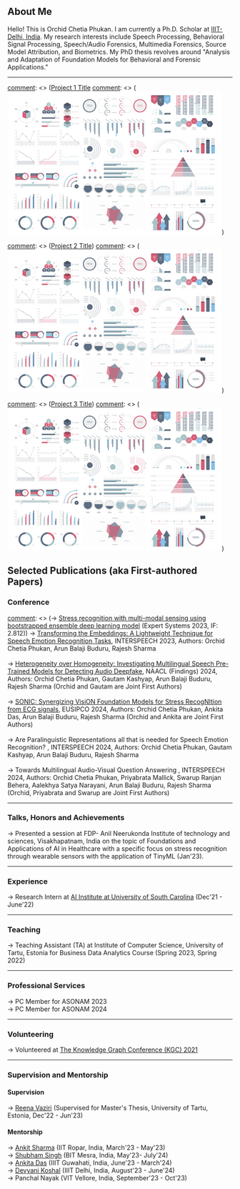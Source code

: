 
## About Me

Hello! This is Orchid Chetia Phukan. I am currently a Ph.D. Scholar at <a href="https://iiitd.ac.in/">IIIT-Delhi, India</a>.
My research interests include Speech Processing, Behavioral Signal Processing, Speech/Audio Forensics, Multimedia Forensics, Source Model Attribution, and Biometrics.
My PhD thesis revolves around "Analysis and Adaptation of Foundation Models for Behavioral and Forensic Applications."

---

[comment]: <> (### Projects)

[comment]: <> ([Project 1 Title](/sample_page)
[comment]: <> (<img src="images/dummy_thumbnail.jpg?raw=true"/>)

[comment]: <> (---)
[comment]: <> ([Project 2 Title](/pdf/sample_presentation.pdf))
[comment]: <> (<img src="images/dummy_thumbnail.jpg?raw=true"/>)

[comment]: <> (---)
[comment]: <> ([Project 3 Title](http://example.com/))
[comment]: <> (<img src="images/dummy_thumbnail.jpg?raw=true"/>)

[comment]: <> (---)

## Selected Publications (aka First-authored Papers)

### Conference

[comment]: <> (-> <a href="https://onlinelibrary.wiley.com/doi/abs/10.1111/exsy.13239">Stress recognition with multi-modal sensing using bootstrapped ensemble deep learning model</a> (Expert Systems 2023, IF: 2.812))
-> <a href="https://www.isca-archive.org/interspeech_2023/chetiaphukan23_interspeech.html">Transforming the Embeddings: A Lightweight Technique for Speech Emotion Recognition Tasks</a>, INTERSPEECH 2023, Authors: Orchid Chetia Phukan, Arun Balaji Buduru, Rajesh Sharma
<br>
<br>
-> <a href="https://arxiv.org/abs/2404.00809"> Heterogeneity over Homogeneity: Investigating Multilingual Speech Pre-Trained Models for Detecting Audio Deepfake</a>, NAACL (Findings) 2024, Authors: Orchid Chetia Phukan, Gautam Kashyap, Arun Balaji Buduru, Rajesh Sharma (Orchid and Gautam are Joint First Authors) 
<br>
<br>
-> <a href="https://arxiv.org/abs/2404.00827"> SONIC: Synergizing VisiON Foundation Models for Stress RecogNItion from ECG signals</a>, EUSIPCO 2024, Authors: Orchid Chetia Phukan, Ankita Das, Arun Balaji Buduru, Rajesh Sharma (Orchid and Ankita are Joint First Authors) 
<br>
<br>
-> <a> Are Paralinguistic Representations all that is needed for Speech Emotion Recognition? </a>, INTERSPEECH 2024, Authors: Orchid Chetia Phukan, Gautam Kashyap, Arun Balaji Buduru, Rajesh Sharma 
<br>
<br>
-> <a> Towards Multilingual Audio-Visual Question Answering </a>, INTERSPEECH 2024, Authors: Orchid Chetia Phukan, Priyabrata Mallick, Swarup Ranjan Behera, Aalekhya Satya Narayani, Arun Balaji Buduru, Rajesh Sharma (Orchid, Priyabrata and Swarup are Joint First Authors) 

---

### Talks, Honors and Achievements

-> Presented a session at FDP- Anil Neerukonda Institute of technology and sciences, Visakhapatnam, India on the topic of Foundations and Applications of AI in Healthcare with a specific focus on stress recognition through wearable sensors with the application of TinyML (Jan'23).

---

### Experience

-> Research Intern at <a href="https://aiisc.ai/">AI Institute at University of South Carolina</a>  (Dec'21 - June'22)

---
### Teaching

-> Teaching Assistant (TA) at Institute of Computer Science, University of Tartu, Estonia for Business Data Analytics Course (Spring 2023, Spring 2022)

---
### Professional Services
-> PC Member for ASONAM 2023
<br>
-> PC Member for ASONAM 2024

---
### Volunteering

-> Volunteered at  <a href="https://www.knowledgegraph.tech/kgc2021/">The Knowledge Graph Conference (KGC) 2021</a>

---
### Supervision and Mentorship
#### Supervision
-> <a href="https://www.linkedin.com/in/reena-vaziri-834102a7/">Reena Vaziri</a> (Supervised for Master's Thesis, University of Tartu, Estonia, Dec'22 - Jun'23) 
#### Mentorship
-> <a href="https://www.linkedin.com/in/ankit-sharma-dev/">Ankit Sharma</a> (IIT Ropar, India, March'23 - May'23) 
<br>
-> <a href="https://www.linkedin.com/in/shubhamsingh0512/">Shubham Singh</a> (BIT Mesra, India, May'23- July'24) 
<br>
-> <a href="https://www.linkedin.com/in/ankita-das-77030016b/">Ankita Das</a> (IIIT Guwahati, India, June'23 - March'24) 
<br>
-> <a href="https://www.linkedin.com/in/devyani-koshal-392428276/">Devyani Koshal</a> (IIIT Delhi, India, August'23 - June'24) 
<br>
-> Panchal Nayak (VIT Vellore, India, September'23 - Oct'23) 





